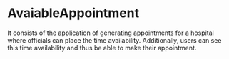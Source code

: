 # AvaiableAppointment
It consists of the application of generating appointments for a hospital where officials can place the time availability. Additionally, users can see this time availability and thus be able to make their appointment.
